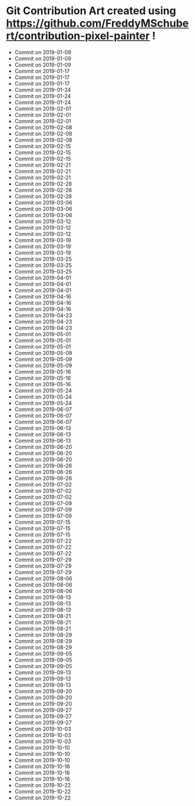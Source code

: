# Git Contribution Art created using https://github.com/FreddyMSchubert/contribution-pixel-painter !
- Commit on 2019-01-09
- Commit on 2019-01-09
- Commit on 2019-01-09
- Commit on 2019-01-17
- Commit on 2019-01-17
- Commit on 2019-01-17
- Commit on 2019-01-24
- Commit on 2019-01-24
- Commit on 2019-01-24
- Commit on 2019-02-01
- Commit on 2019-02-01
- Commit on 2019-02-01
- Commit on 2019-02-08
- Commit on 2019-02-08
- Commit on 2019-02-08
- Commit on 2019-02-15
- Commit on 2019-02-15
- Commit on 2019-02-15
- Commit on 2019-02-21
- Commit on 2019-02-21
- Commit on 2019-02-21
- Commit on 2019-02-28
- Commit on 2019-02-28
- Commit on 2019-02-28
- Commit on 2019-03-06
- Commit on 2019-03-06
- Commit on 2019-03-06
- Commit on 2019-03-12
- Commit on 2019-03-12
- Commit on 2019-03-12
- Commit on 2019-03-19
- Commit on 2019-03-19
- Commit on 2019-03-19
- Commit on 2019-03-25
- Commit on 2019-03-25
- Commit on 2019-03-25
- Commit on 2019-04-01
- Commit on 2019-04-01
- Commit on 2019-04-01
- Commit on 2019-04-16
- Commit on 2019-04-16
- Commit on 2019-04-16
- Commit on 2019-04-23
- Commit on 2019-04-23
- Commit on 2019-04-23
- Commit on 2019-05-01
- Commit on 2019-05-01
- Commit on 2019-05-01
- Commit on 2019-05-09
- Commit on 2019-05-09
- Commit on 2019-05-09
- Commit on 2019-05-16
- Commit on 2019-05-16
- Commit on 2019-05-16
- Commit on 2019-05-24
- Commit on 2019-05-24
- Commit on 2019-05-24
- Commit on 2019-06-07
- Commit on 2019-06-07
- Commit on 2019-06-07
- Commit on 2019-06-13
- Commit on 2019-06-13
- Commit on 2019-06-13
- Commit on 2019-06-20
- Commit on 2019-06-20
- Commit on 2019-06-20
- Commit on 2019-06-26
- Commit on 2019-06-26
- Commit on 2019-06-26
- Commit on 2019-07-02
- Commit on 2019-07-02
- Commit on 2019-07-02
- Commit on 2019-07-09
- Commit on 2019-07-09
- Commit on 2019-07-09
- Commit on 2019-07-15
- Commit on 2019-07-15
- Commit on 2019-07-15
- Commit on 2019-07-22
- Commit on 2019-07-22
- Commit on 2019-07-22
- Commit on 2019-07-29
- Commit on 2019-07-29
- Commit on 2019-07-29
- Commit on 2019-08-06
- Commit on 2019-08-06
- Commit on 2019-08-06
- Commit on 2019-08-13
- Commit on 2019-08-13
- Commit on 2019-08-13
- Commit on 2019-08-21
- Commit on 2019-08-21
- Commit on 2019-08-21
- Commit on 2019-08-29
- Commit on 2019-08-29
- Commit on 2019-08-29
- Commit on 2019-09-05
- Commit on 2019-09-05
- Commit on 2019-09-05
- Commit on 2019-09-13
- Commit on 2019-09-13
- Commit on 2019-09-13
- Commit on 2019-09-20
- Commit on 2019-09-20
- Commit on 2019-09-20
- Commit on 2019-09-27
- Commit on 2019-09-27
- Commit on 2019-09-27
- Commit on 2019-10-03
- Commit on 2019-10-03
- Commit on 2019-10-03
- Commit on 2019-10-10
- Commit on 2019-10-10
- Commit on 2019-10-10
- Commit on 2019-10-16
- Commit on 2019-10-16
- Commit on 2019-10-16
- Commit on 2019-10-22
- Commit on 2019-10-22
- Commit on 2019-10-22
